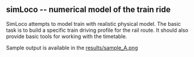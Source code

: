 ## simLoco -- numerical model of the train ride

SimLoco attempts to model train with realistic physical model. The basic task is to build a specific train driving profile for the rail route. It should also provide basic tools for working with the timetable.

Sample output is available in the [results/sample_A.png](https://github.com/celestian/simLoco/blob/42c876afd8bebff62280fd83bd63bb7dd3389db4/results/sample_A.png)

